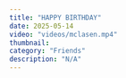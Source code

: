 ```yaml
---
title: "HAPPY BIRTHDAY"
date: 2025-05-14
video: "videos/mclasen.mp4"
thumbnail: 
category: "Friends"
description: "N/A"
---
```


